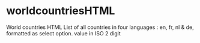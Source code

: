 worldcountriesHTML
==================

World countries HTML 
List of all countries in four languages : en, fr, nl & de, formatted as select option.
value in ISO 2 digit
